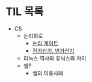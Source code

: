 # TIL 목록 
+ CS
    + 논리회로
        + [논리 게이트](https://github.com/ese111/Today-I-Learn/tree/main/digitalLogicCode#:~:text=.%E2%80%8A.-,adder.md,-%EA%B0%80%EC%82%B0%EA%B8%B0%20%EB%82%B4%EC%9A%A9%20%EC%B6%94%EA%B0%80)
        + [전가산기, 반가산기](https://github.com/ese111/Today-I-Learn/tree/main/digitalLogicCode#:~:text=15%20hours%20ago-,digitalLogic.md,-%EA%B0%80%EC%82%B0%EA%B8%B0%20%EB%82%B4%EC%9A%A9%20%EC%B6%94%EA%B0%80)
    + 리눅스 역사와 유닉스와 차이
    + 쉘?
        + 쉘의 이용사례
        